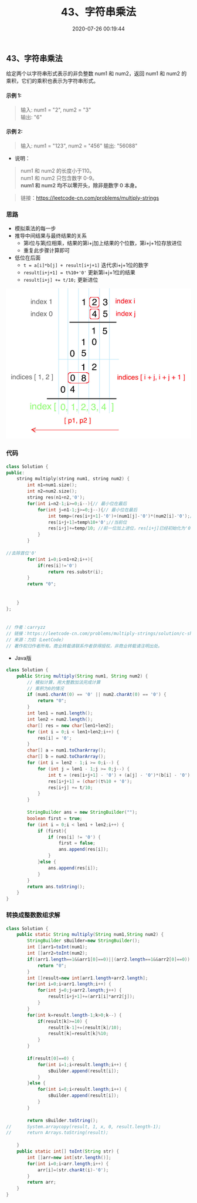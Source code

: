 ﻿---
title: 43、字符串乘法
categories:
- leetcode
tags:
  - null
date: 2020-07-26 00:19:44
---

## 43、字符串乘法

给定两个以字符串形式表示的非负整数 num1 和 num2，返回 num1 和 num2 的乘积，它们的乘积也表示为字符串形式。

#### 示例 1:

> 输入: num1 = "2", num2 = "3"  
> 输出: "6"
#### 示例 2:

> 输入: num1 = "123", num2 = "456"
> 输出: "56088"
- 说明：

> num1 和 num2 的长度小于110。   
num1 和 num2 只包含数字 0-9。   
**num1 和 num2 均不以零开头，除非是数字 0 本身。**


> 链接：https://leetcode-cn.com/problems/multiply-strings


### 思路
- 模拟乘法的每一步
- 推导中间结果与最终结果的关系
    - 第i位与第j位相乘，结果的第i+j加上结果的个位数，第i+j+1位存放进位
    - 重复此步骤计算即可
- 低位在后面
    - `t = a[i]*b[j] + result[i+j+1]` 迭代求i+j+1位的数字
    - `result[i+j+1] = t%10+'0'` 更新第i+j+1位的结果
    - `result[i+j] += t/10;` 更新进位



![ss](/images/43-strings-mutiply.png)
### 代码

```cpp
class Solution {
public:
    string multiply(string num1, string num2) {
        int n1=num1.size();
        int n2=num2.size();
        string res(n1+n2,'0');
        for(int i=n2-1;i>=0;i--){// 最小位在最后
            for(int j=n1-1;j>=0;j--){// 最小位在最后
                int temp=(res[i+j+1]-'0')+(num1[j]-'0')*(num2[i]-'0');// 迭代更新
                res[i+j+1]=temp%10+'0';//当前位
                res[i+j]+=temp/10; //前一位加上进位，res[i+j]已经初始化为'0'，加上int类型自动转化为char，所以此处不加'0'
            }
        }
        
//去除首位'0'
        for(int i=0;i<n1+n2;i++){
            if(res[i]!='0')
                return res.substr(i);
        }
        return "0";
       
        
    }
};


// 作者：carryzz
// 链接：https://leetcode-cn.com/problems/multiply-strings/solution/c-shu-shi-cheng-fa-dai-ma-jian-ji-you-ya-yi-dong-b/
// 来源：力扣（LeetCode）
// 著作权归作者所有。商业转载请联系作者获得授权，非商业转载请注明出处。
```

- Java版
```java
class Solution {
    public String multiply(String num1, String num2) {
        // 模拟计算，用大整数加法完成计算
        // 乘积为0的情况
        if (num1.charAt(0) == '0' || num2.charAt(0) == '0') {
            return "0";
        }
        int len1 = num1.length();
        int len2 = num2.length();
        char[] res = new char[len1+len2];
        for (int i = 0;i < len1+len2;i++) {
            res[i] = '0';
        }
        char[] a = num1.toCharArray();
        char[] b = num2.toCharArray();
        for (int i = len2 - 1;i >= 0;i--) {
            for (int j = len1 - 1;j >= 0;j--) {
                int t = (res[i+j+1] - '0') + (a[j] - '0')*(b[i] - '0');
                res[i+j+1] = (char)(t%10 + '0');
                res[i+j] += t/10;
            }
        }
        
        StringBuilder ans = new StringBuilder("");
        boolean first = true;
        for (int i = 0;i < len1 + len2;i++) {
            if (first){
                if (res[i] != '0') {
                    first = false;
                    ans.append(res[i]);
                }
            }else {
                ans.append(res[i]);
            }
        }
        return ans.toString();
    }
}
```
### 转换成整数数组求解
```java
class Solution {
    public static String multiply(String num1,String num2) {
		StringBuilder sBuilder=new StringBuilder();
		int []arr1=toInt(num1);
		int []arr2=toInt(num2);
		if((arr1.length==1&&arr1[0]==0)||(arr2.length==1&&arr2[0]==0)) {
			return "0";
		}
		int []result=new int[arr1.length+arr2.length];
		for(int i=0;i<arr1.length;i++) {
			for(int j=0;j<arr2.length;j++) {
				result[i+j+1]+=(arr1[i]*arr2[j]);
			}
		}
		for(int k=result.length-1;k>0;k--) {
			if(result[k]>=10) {
				result[k-1]+=(result[k]/10);
				result[k]=result[k]%10;
			}
		}
		
		if(result[0]==0) {
			for(int i=1;i<result.length;i++) {
				sBuilder.append(result[i]);
			}
		}else {
			for(int i=0;i<result.length;i++) {
				sBuilder.append(result[i]);
			}
		}
		
		return sBuilder.toString();
//		System.arraycopy(result, 1, x, 0, result.length-1);
//		return Arrays.toString(result);
		
	}
	public static int[] toInt(String str) {
		int []arr=new int[str.length()];
		for(int i=0;i<arr.length;i++) {
			arr[i]=(str.charAt(i)-'0');
		}
		return arr;
	}
}
```